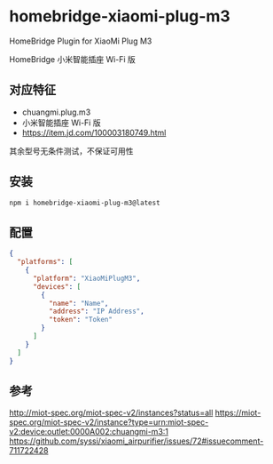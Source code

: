 # homebridge-xiaomi-plug-m3

HomeBridge Plugin for XiaoMi Plug M3

HomeBridge 小米智能插座 Wi-Fi 版

## 对应特征
- chuangmi.plug.m3
- 小米智能插座 Wi-Fi 版
- https://item.jd.com/100003180749.html

其余型号无条件测试，不保证可用性

## 安装
```bash
npm i homebridge-xiaomi-plug-m3@latest
```

## 配置
```json
{
  "platforms": [
    {
      "platform": "XiaoMiPlugM3",
      "devices": [
        {
          "name": "Name",
          "address": "IP Address",
          "token": "Token"
        }
      ]
    }
  ]
}
```

## 参考
http://miot-spec.org/miot-spec-v2/instances?status=all
https://miot-spec.org/miot-spec-v2/instance?type=urn:miot-spec-v2:device:outlet:0000A002:chuangmi-m3:1
https://github.com/syssi/xiaomi_airpurifier/issues/72#issuecomment-711722428

